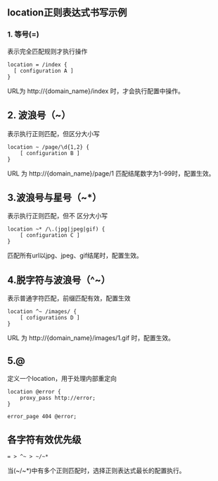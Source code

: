 ## location正则表达式书写示例

### 1. 等号(=)

表示完全匹配规则才执行操作

```
location = /index {
  [ configuration A ]
}
```

URL为 http://{domain_name}/index 时，才会执行配置中操作。

## 2. 波浪号（~）

表示执行正则匹配，但区分大小写

```
location ~ /page/\d{1,2} {
    [ configuration B ]
}
```
URL 为 http://{domain_name}/page/1 匹配结尾数字为1-99时，配置生效。

## 3.波浪号与星号（~*）

表示执行正则匹配，但不 区分大小写

```
location ~* /\.(jpg|jpeg|gif) {
    [ configuration C ]
}
```
匹配所有url以jpg、jpeg、gif结尾时，配置生效。

## 4.脱字符与波浪号（^~）

表示普通字符匹配，前缀匹配有效，配置生效

```
location ^~ /images/ {
    [ cofigurations D ]
}
```

URL 为 http://{domain_name}/images/1.gif 时，配置生效。

## 5.@

定义一个location，用于处理内部重定向

```
location @error {
    proxy_pass http://error;
}

error_page 404 @error;
```

## 各字符有效优先级

```
= > ^~ > ~/~*
```
当(~/~*)中有多个正则匹配时，选择正则表达式最长的配置执行。